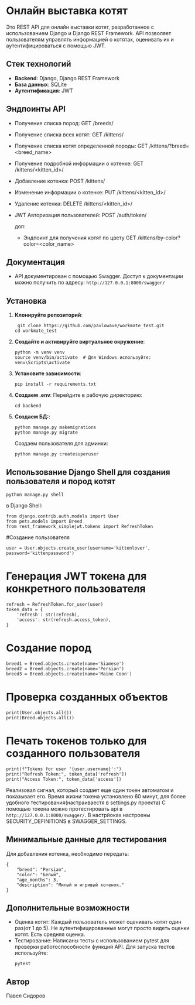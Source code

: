 # Онлайн выставка котят

Это REST API для онлайн выставки котят, разработанное с использованием Django и Django REST Framework. API позволяет пользователям управлять информацией о котятах, оценивать их и аутентифицироваться с помощью JWT.

## Стек технологий

- **Backend**: Django, Django REST Framework
- **База данных**: SQLite
- **Аутентификация**: JWT

## Эндпоинты API

   - Получение списка пород: GET /breeds/
   - Получение списка всех котят: GET /kittens/
   - Получение списка котят определенной породы: GET /kittens/?breed=<breed_name>
   - Получение подробной информации о котенке: GET /kittens/<kitten_id>/
   - Добавление котенка: POST /kittens/
   - Изменение информации о котенке: PUT /kittens/<kitten_id>/
   - Удаление котенка: DELETE /kittens/<kitten_id>/
   - JWT Авторизация пользователей: POST /auth/token/

     доп:
     - Эндпоинт для получения котят по цвету GET /kittens/by-color?color=<color_name>
## Документация

   - API документирован с помощью Swagger. Доступ к документации можно получить по адресу:
    ```http://127.0.0.1:8000/swagger/```

## Установка

1. **Клонируйте репозиторий**:
   ```
    git clone https://github.com/pavlowave/workmate_test.git
   cd workmate_test
   ```
2. **Создайте и активируйте виртуальное окружение**:
   ```
   python -m venv venv
   source venv/bin/activate  # Для Windows используйте: venv\Scripts\activate
   ```
3. **Установите зависимости**:
   ```
   pip install -r requirements.txt
   ```
4. **Создаем .env**:
   Перейдите в рабочую директорию:
   ```
   cd backend
   ```
5. **Создаем БД:**:
   ```
   python manage.py makemigrations
   python manage.py migrate
   ```
   Создаем пользователя для админки:
   ```
   python manage.py createsuperuser
   ```
   
   
## Использование Django Shell для создания пользователя и пород котят
   ```
   python manage.py shell
   ```
 в Django Shell:
 ```
from django.contrib.auth.models import User
from pets.models import Breed
from rest_framework_simplejwt.tokens import RefreshToken
```
#Создание пользователя
```
user = User.objects.create_user(username='kittenlover', password='kittenpassword')
```
# Генерация JWT токена для конкретного пользователя
```
refresh = RefreshToken.for_user(user)
token_data = {
    'refresh': str(refresh),
    'access': str(refresh.access_token),
}
```
# Создание пород
```
breed1 = Breed.objects.create(name='Siamese')
breed2 = Breed.objects.create(name='Persian')
breed3 = Breed.objects.create(name='Maine Coon')
```
# Проверка созданных объектов
```
print(User.objects.all())
print(Breed.objects.all())
```
# Печать токенов только для созданного пользователя
```
print(f"Tokens for user '{user.username}':")
print("Refresh Token:", token_data['refresh'])
print("Access Token:", token_data['access'])
```
  Реализовал сигнал, который создает еще один токен автоматом и показывает его. Время жизни токена установлено 60 минут, для более удобного тестирования(настраиваестя в settings.py проекта)
  С помощью токена можно протестировать api в ```http://127.0.0.1:8000/swagger/```. В настрйоках настроены SECURITY_DEFINITIONS в SWAGGER_SETTINGS.

## Минимальные данные для тестирования

Для добавления котенка, необходимо передать:
```
{
    "breed": "Persian",
    "color": "Белый",
    "age_months": 3,
    "description": "Милый и игривый котенок."
}
```

## Дополнительные возможности
- Оценка котят: Каждый пользователь может оценивать котят один раз(от 1 до 5). Не аутентифицированные могут просто видеть оценки котят. Есть средняя оценка.
- Тестирование: Написаны тесты с использованием pytest для проверки работоспособности функций API. Для запуска тестов используйте:
  ```
  pytest
  ```

## Автор
Павел Сидоров
